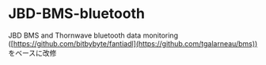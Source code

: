 # JBD-BMS-bluetooth

JBD BMS and Thornwave bluetooth data monitoring ([https://github.com/bitbybyte/fantiadl](https://github.com/tgalarneau/bms))<br>
をベースに改修<br>
